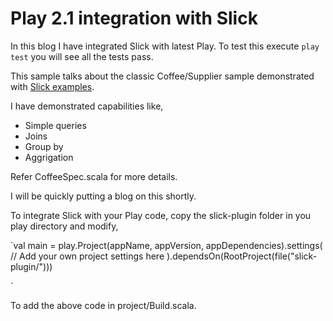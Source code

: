 Play 2.1 integration with Slick
===============================

In this blog I have integrated Slick with latest Play. To test this execute `play test` you will see all the tests pass.

This sample talks about the classic Coffee/Supplier sample demonstrated with [Slick examples](http://slick.typesafe.com/doc/1.0.0/gettingstarted.html).

I have demonstrated capabilities like,

* Simple queries
* Joins
* Group by
* Aggrigation 

Refer CoffeeSpec.scala for more details.

I will be quickly putting a blog on this shortly.

To integrate Slick with your Play code, copy the slick-plugin folder in you play directory and modify,

`val main = play.Project(appName, appVersion, appDependencies).settings(
    // Add your own project settings here
  ).dependsOn(RootProject(file("slick-plugin/")))

`

To add the above code in project/Build.scala.



